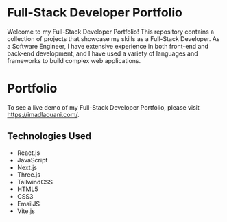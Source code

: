 # Full-Stack Developer Portfolio



Welcome to my Full-Stack Developer Portfolio! This repository contains a collection of projects that showcase my skills as a Full-Stack Developer. As a Software Engineer, I have extensive experience in both front-end and back-end development, and I have used a variety of languages and frameworks to build complex web applications.

# Portfolio
To see a live demo of my Full-Stack Developer Portfolio, please visit https://imadlaouani.com/.

## Technologies Used


- React.js
- JavaScript
- Next.js
- Three.js
- TailwindCSS
- HTML5
- CSS3
- EmailJS
- Vite.js
